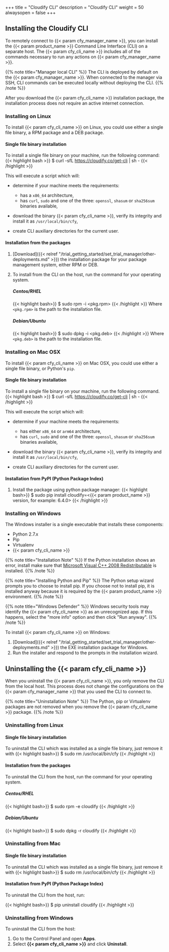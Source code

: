 +++
title = "Cloudify CLI"
description = "Cloudify CLI"
weight = 50
alwaysopen = false
+++

## Installing the Cloudify CLI

To remotely connect to {{< param cfy_manager_name >}}, you can install the {{< param product_name >}} Command Line Interface (CLI) on a separate host. The {{< param cfy_cli_name >}} includes all of the commands necessary to run any actions on {{< param cfy_manager_name >}}.

{{% note title="Manager local CLI" %}}
The CLI is deployed by default on the {{< param cfy_manager_name >}}. When connected to the manager via SSH, CLI commands can be executed locally without deploying the CLI.
{{% /note %}}

After you download the {{< param cfy_cli_name >}} installation package, the installation process does not require an active internet connection.

### Installing on Linux

To install {{< param cfy_cli_name >}} on Linux, you could use either a single file binary, a RPM
package and a DEB package.

#### Single file binary installation
To install a single file binary on your machine, run the following command:
{{< highlight bash >}}
$ curl -sfL https://cloudify.co/get-cli | sh -
{{< /highlight >}}

This will execute a script which will:

  * determine if your machine meets the requirements:

    - has a `x86_64` architecture,
    - has `curl`, `sudo` and one of the three: `openssl`, `shasum` or `sha256sum` binaries available,

  * download the binary {{< param cfy_cli_name >}}, verify its integrity and install it as
    `/usr/local/bin/cfy`,
  * create CLI auxiliary directories for the current user.

#### Installation from the packages

1. [Download]({{< relref "/trial_getting_started/set_trial_manager/other-deployments.md" >}}) the installation package for your package management system, either RPM or DEB.
2. To install from the CLI on the host, run the command for your operating system.

    ##### Centos/RHEL
    {{< highlight bash>}}
    $ sudo rpm -i <pkg.rpm>
    {{< /highlight >}}
    Where `<pkg.rpm>` is the path to the installation file.

    ##### Debian/Ubuntu
    {{< highlight bash>}}
    $ sudo dpkg -i <pkg.deb>
    {{< /highlight >}}
    Where `<pkg.deb>` is the path to the installation file.

### Installing on Mac OSX

To install {{< param cfy_cli_name >}} on Mac OSX, you could use either a single file binary, or
Python's `pip`.

#### Single file binary installation
To install a single file binary on your machine, run the following command.
{{< highlight bash >}}
$ curl -sfL https://cloudify.co/get-cli | sh -
{{< /highlight >}}

This will execute the script which will:

  * determine if your machine meets the requirements:

    - has either `x86_64` or `arm64` architecture,
    - has `curl`, `sudo` and one of the three: `openssl`, `shasum` or `sha256sum` binaries available,

  * download the binary {{< param cfy_cli_name >}}, verify its integrity and install it as
    `/usr/local/bin/cfy`,
  * create CLI auxiliary directories for the current user.

#### Installation from PyPI (Python Package Index)

1. Install the package using python package manager:
    {{< highlight bash>}}
    $ sudo pip install cloudify=<{{< param product_name >}} version, for example: 6.4.0>
    {{< /highlight >}}

### Installing on Windows

The Windows installer is a single executable that installs these components:

* Python 2.7.x
* Pip
* Virtualenv
* {{< param cfy_cli_name >}}

{{% note title="Installation Note" %}}
If the Python installation shows an error, install make sure that [Microsoft Visual C++ 2008 Redistributable](https://www.microsoft.com/en-us/download/details.aspx?id=29) is installed.
{{% /note %}}

{{% note title="Installing Python and Pip" %}}
The Python setup wizard prompts you to choose to install pip. If you choose not to install pip, it is installed anyway because it is required by the {{< param product_name >}} environment.
{{% /note %}}

{{% note title="Windows Defender" %}}
Windows security tools may identify the {{< param cfy_cli_name >}} as an unrecognized app. If this happens, select the "more info" option and then click "Run anyway".
{{% /note %}}

To install {{< param cfy_cli_name >}} on Windows:

1. [Download]({{< relref "/trial_getting_started/set_trial_manager/other-deployments.md" >}}) the EXE installation package for Windows.
2. Run the installer and respond to the prompts in the installation wizard.

## Uninstalling the {{< param cfy_cli_name >}}

When you uninstall the {{< param cfy_cli_name >}}, you only remove the CLI from the local host. This process does not change the configurations on the {{< param cfy_manager_name >}} that you used the CLI to connect to.

{{% note title="Uninstallation Note" %}}
The Python, pip or Virtualenv packages are not removed when you remove the {{< param cfy_cli_name >}} package.
{{% /note %}}

### Uninstalling from Linux

#### Single file binary installation

To uninstall the CLI which was installed as a single file binary, just remove it with
{{< highlight bash>}}
$ sudo rm /usr/local/bin/cfy
{{< /highlight >}}

#### Installation from the packages

To uninstall the CLI from the host, run the command for your operating system.

##### Centos/RHEL
{{< highlight bash>}}
$ sudo rpm -e cloudify
{{< /highlight >}}

##### Debian/Ubuntu
{{< highlight bash>}}
$ sudo dpkg -r cloudify
{{< /highlight >}}

### Uninstalling from Mac

#### Single file binary installation

To uninstall the CLI which was installed as a single file binary, just remove it with
{{< highlight bash>}}
$ sudo rm /usr/local/bin/cfy
{{< /highlight >}}

#### Installation from PyPI (Python Package Index)

To uninstall the CLI from the host, run:

{{< highlight bash>}}
$ pip uninstall cloudify
{{< /highlight >}}

### Uninstalling from Windows

To uninstall the CLI from the host:

1. Go to the Control Panel and open **Apps**.
1. Select **{{< param cfy_cli_name >}}** and click **Uninstall**.
